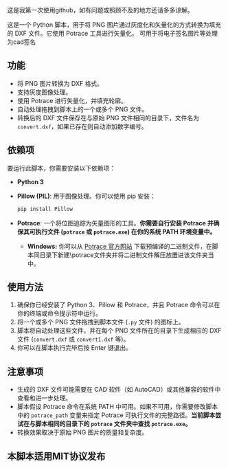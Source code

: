 这是我第一次使用github，如有问题或照顾不及的地方还请多多谅解。

这是一个 Python 脚本，用于将 PNG 图片通过灰度化和矢量化的方式转换为填充的 DXF 文件。它使用 Potrace 工具进行矢量化。
可用于将电子签名图片等处理为cad签名
## 功能

* 将 PNG 图片转换为 DXF 格式。
* 支持灰度图像处理。
* 使用 Potrace 进行矢量化，并填充轮廓。
* 自动处理拖拽到脚本上的一个或多个 PNG 文件。
* 转换后的 DXF 文件保存在与原始 PNG 文件相同的目录下，文件名为 `convert.dxf`，如果已存在则自动添加数字编号。

## 依赖项

要运行此脚本，你需要安装以下依赖项：

* **Python 3**
* **Pillow (PIL)**: 用于图像处理。你可以使用 pip 安装：
    ```bash
    pip install Pillow
    ```
* **Potrace**: 一个将位图追踪为矢量图形的工具。**你需要自行安装 Potrace 并确保其可执行文件 (`potrace` 或 `potrace.exe`) 在你的系统 PATH 环境变量中。**

    * **Windows:** 你可以从 [Potrace 官方网站](http://potrace.sourceforge.net/) 下载预编译的二进制文件，在脚本同目录下新建\potrace文件夹并将二进制文件解压放置进该文件夹当中。


## 使用方法

1.  确保你已经安装了 Python 3、Pillow 和 Potrace，并且 Potrace 命令可以在你的终端或命令提示符中运行。
2.  将一个或多个 PNG 文件拖拽到脚本文件 (`.py` 文件) 的图标上。
3.  脚本将自动处理这些文件，并在每个 PNG 文件所在的目录下生成相应的 DXF 文件 (`convert.dxf` 或 `convert1.dxf` 等)。
4.  你可以在脚本执行完毕后按 Enter 键退出。

## 注意事项

* 生成的 DXF 文件可能需要在 CAD 软件（如 AutoCAD）或其他兼容的软件中查看和进一步处理。
* 脚本假设 Potrace 命令在系统 PATH 中可用。如果不可用，你需要修改脚本中的 `potrace_path` 变量来指定 Potrace 可执行文件的完整路径。**当前脚本尝试在与脚本相同的目录下的 `potrace` 文件夹中查找 `potrace.exe`。**
* 转换效果取决于原始 PNG 图片的质量和复杂度。

## 本脚本适用MIT协议发布
